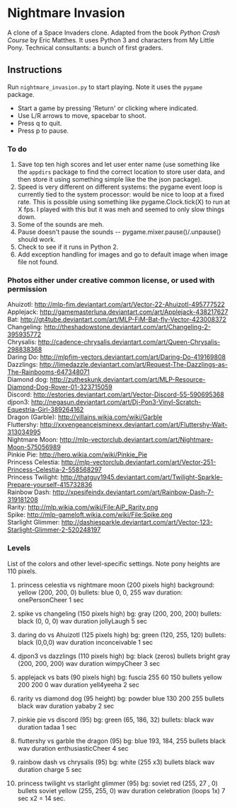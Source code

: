 # Nightmare Invasion 
A clone of a Space Invaders clone. Adapted from the book *Python Crash Course* by Eric Matthes. It uses Python 3 and characters from My Little Pony. Technical consultants: a bunch of first graders.

## Instructions
Run `nightmare_invasion.py` to start playing. Note it uses the `pygame` package.
- Start a game by pressing 'Return' or clicking where indicated.
- Use L/R arrows to move, spacebar to shoot.
- Press q to quit.
- Press p to pause.

### To do
1.  Save top ten high scores and let user enter name (use something like the `appdirs` package to find the correct location to store user data, and then store it using something simple like the the json package).
2.  Speed is very different on different systems: the pygame event loop is currently tied to the system processor: would be nice to loop at a fixed rate. This is possible using something like pygame.Clock.tick(X) to run at X fps. I played with this but it was meh and seemed to only slow things down.
3.  Some of the sounds are meh. 
4.  Pause doesn't pause the sounds -- pygame.mixer.pause()/.unpause() should work.
5.  Check to see if it runs in Python 2.
6.  Add exception handling for images and go to default image when image file not found. 

### Photos either under creative common license, or used with permission
Ahuizotl: http://mlp-fim.deviantart.com/art/Vector-22-Ahuizotl-495777522  
Applejack: http://gamemasterluna.deviantart.com/art/Applejack-438217627 
Bat: http://gt4tube.deviantart.com/art/MLP-FiM-Bat-fly-Vector-423008372  
Changeling: http://theshadowstone.deviantart.com/art/Changeling-2-395935772  
Chrysalis: http://cadence-chrysalis.deviantart.com/art/Queen-Chrysalis-298838368  
Daring Do: http://mlpfim-vectors.deviantart.com/art/Daring-Do-419169808  
Dazzlings: http://limedazzle.deviantart.com/art/Request-The-Dazzlings-as-The-Rainbooms-647348071  
Diamond dog: http://zutheskunk.deviantart.com/art/MLP-Resource-Diamond-Dog-Rover-01-323715059  
Discord: http://estories.deviantart.com/art/Vector-Discord-55-590695368  
djpon3: http://negasun.deviantart.com/art/Dj-Pon3-Vinyl-Scratch-Equestria-Girl-389264162  
Dragon (Garble): http://villains.wikia.com/wiki/Garble  
Fluttershy: http://xxvengeanceisminexx.deviantart.com/art/Fluttershy-Wait-313034995  
Nightmare Moon: http://mlp-vectorclub.deviantart.com/art/Nightmare-Moon-575056989  
Pinkie Pie: http://hero.wikia.com/wiki/Pinkie_Pie  
Princess Celestia: http://mlp-vectorclub.deviantart.com/art/Vector-251-Princess-Celestia-2-558568297  
Princess Twilight: http://thatguy1945.deviantart.com/art/Twilight-Sparkle-Prepare-yourself-415732836  
Rainbow Dash: http://xpesifeindx.deviantart.com/art/Rainbow-Dash-7-319181208  
Rarity: http://mlp.wikia.com/wiki/File:AiP_Rarity.png  
Spike: http://mlp-gameloft.wikia.com/wiki/File:Spike.png  
Starlight Glimmer: http://dashiesparkle.deviantart.com/art/Vector-123-Starlight-Glimmer-2-520248197   
 
### Levels 
List of the colors and other level-specific settings. Note pony heights are 110 pixels.

1. princess celestia vs nightmare moon (200 pixels high) 
background: yellow (200, 200, 0)
bullets: blue 0, 0, 255
wav duration: onePersonCheer 1 sec

2. spike vs changeling (150 pixels high) 
bg: gray (200, 200, 200)
bullets: black (0, 0, 0)
wav duration jollyLaugh 5 sec

3. daring do vs Ahuizotl (125 pixels high) 
bg: green (120, 255, 120)
bullets: black (0,0,0)
wav duration inconceivable 1 sec

4. djpon3 vs dazzlings (110 pixels high) 
bg: black (zeros)
bullets bright gray (200, 200, 200)
wav duration wimpyCheer 3 sec
 
5. applejack vs bats (90 pixels high) 
bg: fuscia 255 60 150
bullets yellow 200 200 0
wav duration yell4yeeha 2 sec

6. rarity vs diamond dog (95 height) 
bg: powder blue 130 200 255
bullets black
wav duration yababy 2 sec

7. pinkie pie vs discord (95) 
bg: green (65, 186, 32)
bullets: black
wav duration tadaa 1 sec 

8. fluttershy vs  garble the dragon (95) 
bg: blue 193, 184, 255
bullets black
wav duration enthusiasticCheer 4 sec

9. rainbow dash vs chrysalis (95)
bg: white (255 x3)
bullets black
wav duration charge 5 sec  

10. princess twilight vs starlight glimmer (95)
bg: soviet red (255, 27 , 0)
bullets soviet yellow (255, 255, 0)
wav duration celebration (loops 1x) 7 sec x2 = 14 sec.  
